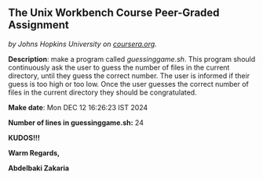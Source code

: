 ## The Unix Workbench Course Peer-Graded Assignment
*by Johns Hopkins University on [coursera.org](https://www.coursera.org/).*

**Description**: make a program called *guessinggame.sh*. This program should continuously ask the user to guess the number of files in the current directory, until they guess the correct number. The user is informed if their guess is too high or too low. Once the user guesses the correct number of files in the current directory they should be congratulated.

**Make date**: Mon DEC 12 16:26:23 IST 2024

**Number of lines in guessinggame.sh:** 24

**KUDOS!!!**

**Warm Regards,**

**Abdelbaki Zakaria**
